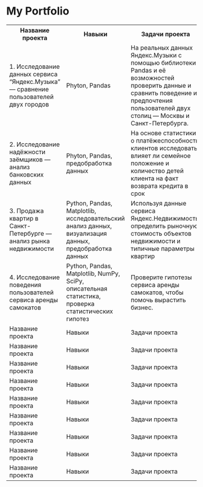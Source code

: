 # My Portfolio

<div>
  <table>
    <tr>
      <th>Название проекта</th>
      <th>Навыки</th>
      <th>Задачи проекта</th>
      <th>Специализация</th>
    </tr>
    <tr>
      <td>1. Исследование данных сервиса “Яндекс.Музыка” — сравнение пользователей двух городов</td>
      <td>Phyton, Pandas</td>
      <td>На реальных данных Яндекс.Музыки c помощью библиотеки Pandas и её возможностей проверить данные и сравнить поведение и предпочтения пользователей двух столиц — Москвы и Санкт-Петербурга.</td>
      <td>Data Analyst</td>
    </tr>
     <tr>
      <td>2. Исследование надёжности заёмщиков — анализ банковских данных</td>
      <td>Phyton, Pandas, предобработка данных</td>
      <td>На основе статистики о платёжеспособности клиентов исследовать влияет ли семейное положение и количество детей клиента на факт возврата кредита в срок</td>
      <td>Data Analyst, финансовый аналитик</td>
    </tr>
     <tr>
      <td>3. Продажа квартир в Санкт-Петербурге — анализ рынка недвижимости</td>
      <td>Python, Pandas, Matplotlib, исследовательский анализ данных, визуализация данных, предобработка данных</td>
      <td>Используя данные сервиса Яндекс.Недвижимость, определить рыночную стоимость объектов недвижимости и типичные параметры квартир</td>
      <td>Маркетинг-аналитик, Fraud-аналитик, Data Analyst</td>
    </tr>
    <tr>
      <td>4. Исследование поведения пользователей сервиса аренды самокатов</td>
      <td>Python, Pandas, Matplotlib, NumPy, SciPy, описательная статистика, проверка статистических гипотез</td>
      <td>Проверите гипотезы сервиса аренды самокатов, чтобы помочь вырастить бизнес.</td>
      <td>Маркетинг-аналитик, Продуктовый аналитик, Data Analyst</td>
    </tr>
    <tr>
      <td>Название проекта</td>
      <td>Навыки</td>
      <td>Задачи проекта</td>
      <td>Специализация</td>
    </tr>
    <tr>
      <td>Название проекта</td>
      <td>Навыки</td>
      <td>Задачи проекта</td>
      <td>Специализация</td>
    </tr>
    <tr>
      <td>Название проекта</td>
      <td>Навыки</td>
      <td>Задачи проекта</td>
      <td>Специализация</td>
    </tr>
    <tr>
      <td>Название проекта</td>
      <td>Навыки</td>
      <td>Задачи проекта</td>
      <td>Специализация</td>
    </tr>
    <tr>
      <td>Название проекта</td>
      <td>Навыки</td>
      <td>Задачи проекта</td>
      <td>Специализация</td>
    </tr>
    <tr>
      <td>Название проекта</td>
      <td>Навыки</td>
      <td>Задачи проекта</td>
      <td>Специализация</td>
    </tr>
    <tr>
      <td>Название проекта</td>
      <td>Навыки</td>
      <td>Задачи проекта</td>
      <td>Специализация</td>
    </tr>
    <tr>
      <td>Название проекта</td>
      <td>Навыки</td>
      <td>Задачи проекта</td>
      <td>Специализация</td>
    </tr>
    <tr>
      <td>Название проекта</td>
      <td>Навыки</td>
      <td>Задачи проекта</td>
      <td>Специализация</td>
    </tr>
    
    
</table>
</div>
